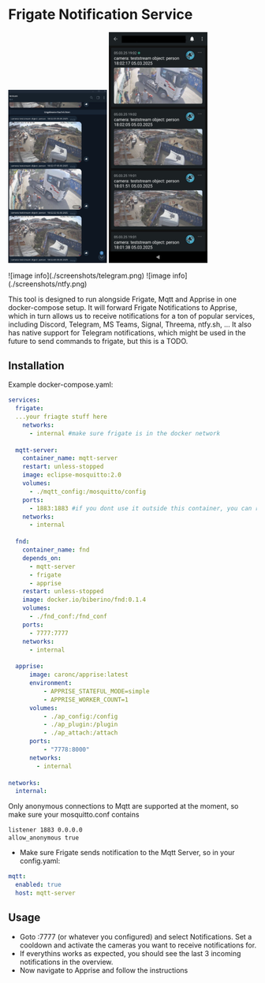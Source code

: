 # Frigate Notification Service

<p float="left">
  <img src=./screenshots/telegram.png width="200" />
  <img src="./screenshots/ntfy.png" width="200" />
</p>
![image info](./screenshots/telegram.png) ![image info](./screenshots/ntfy.png)

This tool is designed to run alongside Frigate, Mqtt and Apprise in one docker-compose setup.
It will forward Frigate Notifications to Apprise, which in turn allows us to receive notifications for a ton of popular services, including Discord, Telegram, MS Teams, Signal, Threema, ntfy.sh, ...
It also has native support for Telegram notifications, which might be used in the future to send commands to frigate, but this is a TODO.

## Installation

Example docker-compose.yaml:

```yaml
services:
  frigate:
  ...your friagte stuff here
    networks:
      - internal #make sure frigate is in the docker network

  mqtt-server:
    container_name: mqtt-server
    restart: unless-stopped
    image: eclipse-mosquitto:2.0
    volumes:
      - ./mqtt_config:/mosquitto/config
    ports:
      - 1883:1883 #if you dont use it outside this container, you can remove this
    networks:
      - internal

  fnd:
    container_name: fnd
    depends_on:
      - mqtt-server
      - frigate
      - apprise
    restart: unless-stopped
    image: docker.io/biberino/fnd:0.1.4
    volumes:
      - ./fnd_conf:/fnd_conf
    ports:
      - 7777:7777
    networks:
      - internal

  apprise:
      image: caronc/apprise:latest
      environment:
          - APPRISE_STATEFUL_MODE=simple
          - APPRISE_WORKER_COUNT=1
      volumes:
          - ./ap_config:/config
          - ./ap_plugin:/plugin
          - ./ap_attach:/attach
      ports:
          - "7778:8000"
      networks:
        - internal

networks:
  internal:
```

Only anonymous connections to Mqtt are supported at the moment, so make sure your mosquitto.conf contains

```
listener 1883 0.0.0.0
allow_anonymous true

```

- Make sure Frigate sends notification to the Mqtt Server, so in your config.yaml:

```yaml
mqtt:
  enabled: true
  host: mqtt-server
```

## Usage

- Goto <your-host>:7777 (or whatever you configured) and select Notifications. Set a cooldown and activate the cameras you want to receive notifications for.
- If everythins works as expected, you should see the last 3 incoming notifications in the overview.
- Now navigate to Apprise and follow the instructions
